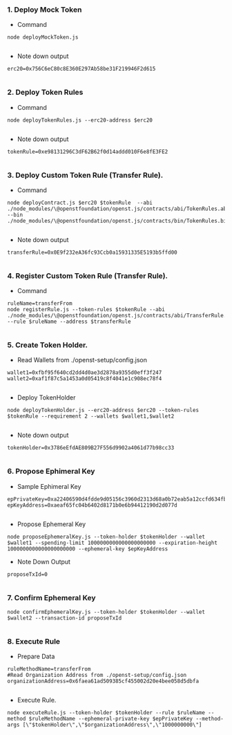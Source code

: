  
### 1. Deploy Mock Token
* Command

``` 
node deployMockToken.js


```

  * Note down output


```
erc20=0x756C6eC80c8E360E297Ab58be31F219946F2d615


```

### 2. Deploy Token Rules
* Command

``` 
node deployTokenRules.js --erc20-address $erc20


```
* Note down output

```
tokenRule=0xe98131296C3dF62B62f0d14addd010F6e8fE3FE2


```



### 3. Deploy Custom Token Rule (Transfer Rule). 
* Command

```
node deployContract.js $erc20 $tokenRule  --abi ./node_modules/\@openstfoundation/openst.js/contracts/abi/TokenRules.abi --bin ./node_modules/\@openstfoundation/openst.js/contracts/bin/TokenRules.bin


```

* Note down output

```
transferRule=0x0E9f232eA36fc93Ccb0a15931335E5193b5ffd00


```

### 4. Register Custom Token Rule (Transfer Rule). 
* Command

```
ruleName=transferFrom
node registerRule.js --token-rules $tokenRule --abi ./node_modules/\@openstfoundation/openst.js/contracts/abi/TransferRule.abi --rule $ruleName --address $transferRule


```


### 5. Create Token Holder. 
* Read Wallets from ./openst-setup/config.json

```
wallet1=0xfbf95f640cd2dd4d0ae3d2878a9355d0eff3f247
wallet2=0xaf1f87c5a1453a0d05419c8f4041e1c908ec78f4


```
* Deploy TokenHolder

```
node deployTokenHolder.js --erc20-address $erc20 --token-rules $tokenRule --requirement 2 --wallets $wallet1,$wallet2


```

* Note down output


```
tokenHolder=0x3786eEfdAE809B27F556d9902a4061d77b98cc33


```


### 6. Propose Ephimeral Key
* Sample Ephimeral Key

```
epPrivateKey=0xa22406590d4fdde9d05156c3960d2313d68a0b72eab5a12ccfd634fb6ce203ff
epKeyAddress=0xaeaf65fc04b6402d8171b0e6b94412190d2d077d


```

* Propose Ephemeral Key

```
node proposeEphemeralKey.js --token-holder $tokenHolder --wallet $wallet1 --spending-limit 1000000000000000000000 --expiration-height 1000000000000000000000 --ephemeral-key $epKeyAddress

```

* Note Down Output

```
proposeTxId=0


```

### 7. Confirm Ephemeral Key

```
node confirmEphemeralKey.js --token-holder $tokenHolder --wallet $wallet2 --transaction-id proposeTxId


```

### 8. Execute Rule
* Prepare Data

```
ruleMethodName=transferFrom
#Read Organization Address from ./openst-setup/config.json
organizationAddress=0x6faea61ad509385cf455002d20e4bee058d5dbfa


```
* Execute Rule.

```
node executeRule.js --token-holder $tokenHolder --rule $ruleName --method $ruleMethodName --ephemeral-private-key $epPrivateKey --method-args [\"$tokenHolder\",\"$organizationAddress\",\"1000000000\"]


```

